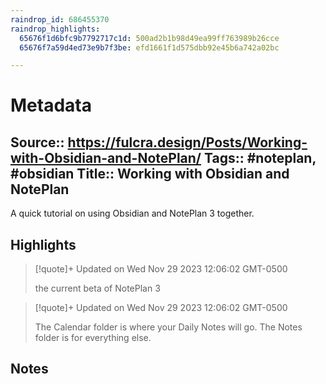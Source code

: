 ```yaml
---
raindrop_id: 686455370
raindrop_highlights:
  65676f1d6bfc9b7792717c1d: 500ad2b1b98d49ea99ff763989b26cce
  65676f7a59d4ed73e9b7f3be: efd1661f1d575dbb92e45b6a742a02bc

---
```


# Metadata
Source:: https://fulcra.design/Posts/Working-with-Obsidian-and-NotePlan/
Tags:: #noteplan, #obsidian
Title:: Working with Obsidian and NotePlan
---

A quick tutorial on using Obsidian and NotePlan 3 together.

## Highlights

> [!quote]+ Updated on Wed Nov 29 2023 12:06:02 GMT-0500
>
> the current beta of NotePlan 3

> [!quote]+ Updated on Wed Nov 29 2023 12:06:02 GMT-0500
>
> The Calendar folder is where your Daily Notes will go. The Notes folder is for everything else.
## Notes
